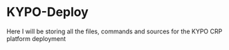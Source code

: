 # KYPO-Deploy
Here I will be storing all the files, commands and sources for the KYPO CRP platform deployment
